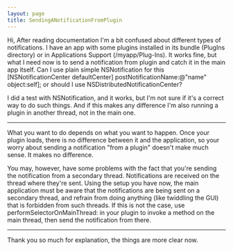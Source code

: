 ```yaml
---
layout: page
title: SendingANotificationFromPlugin
---
```




Hi,
After reading documentation I'm a bit confused about different types of notifications. I have an app with some plugins installed in its bundle (PlugIns directory) or in Applications Support (/myapp/Plug-Ins). It works fine, but what I need now is to send a notification from plugin and catch it in the main app itself. Can I use plain simple NSNotification for this     [NSNotificationCenter defaultCenter] postNotificationName:@"name" object:self]; or should I use NSDistributedNotificationCenter?

I did a test with NSNotification, and it  works, but I'm not sure if it's a correct way to do such things.
And if this makes any difference I'm also running a plugin in another thread, not in the main one.

----
What you want to do depends on what you want to happen. Once your plugin loads, there is no difference between it and the application, so your worry about sending a notification "from a plugin" doesn't make much sense. It makes no difference.

You may, however, have some problems with the fact that you're sending the notification from a secondary thread. Notifications are received on the thread where they're sent. Using the setup you have now, the main application must be aware that the notifications are being sent on a secondary thread, and refrain from doing anything (like twiddling the GUI) that is forbidden from such threads. If this is not the case, use     performSelectorOnMainThread: in your plugin to invoke a method on the main thread, then send the notification from there.

----
Thank you so much for explanation, the things are more clear now.

